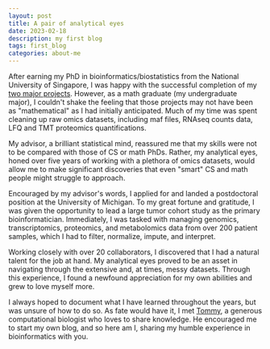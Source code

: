 ```yaml
---
layout: post
title: A pair of analytical eyes
date: 2023-02-18
description: my first blog
tags: first_blog
categories: about-me
---
```


After earning my PhD in bioinformatics/biostatistics from the National University of Singapore, I was happy with the successful completion of my <a href="https://scholar.google.com/citations?user=q271nRcAAAAJ&hl=en">two major projects</a>. However, as a math graduate (my undergraduate major), I couldn't shake the feeling that those projects may not have been as "mathematical" as I had initially anticipated. Much of my time was spent cleaning up raw omics datasets, including maf files, RNAseq counts data, LFQ and TMT proteomics quantifications.

My advisor, a brilliant statistical mind, reassured me that my skills were not to be compared with those of CS or math PhDs. Rather, my analytical eyes, honed over five years of working with a plethora of omics datasets, would allow me to make significant discoveries that even "smart" CS and math people might struggle to approach.

Encouraged by my advisor's words, I applied for and landed a postdoctoral position at the University of Michigan. To my great fortune and gratitude, I was given the opportunity to lead a large tumor cohort study as the primary bioinformatician. Immediately, I was tasked with managing genomics, transcriptomics, proteomics, and metabolomics data from over 200 patient samples, which I had to filter, normalize, impute, and interpret.

Working closely with over 20 collaborators, I discovered that I had a natural talent for the job at hand. My analytical eyes proved to be an asset in navigating through the extensive and, at times, messy datasets. Through this experience, I found a newfound appreciation for my own abilities and grew to love myself more.

I always hoped to document what I have learned throughout the years, but was unsure of how to do so. As fate would have it, I met <a href="https://crazyhottommy.github.io/">Tommy</a>, a generous computational biologist who loves to share knowledge. He encouraged me to start my own blog, and so here am I, sharing my humble experience in bioinformatics with you.
